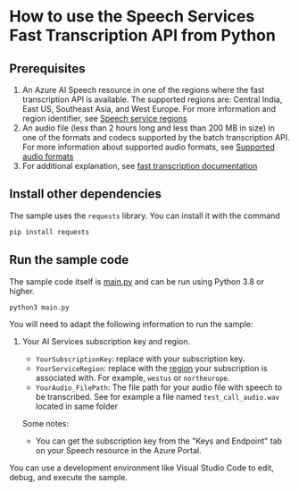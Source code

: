 # How to use the Speech Services Fast Transcription API from Python

## Prerequisites

1. An Azure AI Speech resource in one of the regions where the fast transcription API is available. The supported regions are: Central India, East US, Southeast Asia, and West Europe. For more information and region identifier, see [Speech service regions](https://learn.microsoft.com/en-us/azure/ai-services/speech-service/regions)
1. An audio file (less than 2 hours long and less than 200 MB in size) in one of the formats and codecs supported by the batch transcription API. For more information about supported audio formats, see [Supported audio formats](https://learn.microsoft.com/en-us/azure/ai-services/speech-service/batch-transcription-audio-data?tabs=portal#supported-audio-formats-and-codecs)
1. For additional explanation, see [fast transcription documentation](https://learn.microsoft.com/en-us/azure/ai-services/speech-service/fast-transcription-create)

## Install other dependencies

The sample uses the `requests` library. You can install it with the command

```bash
pip install requests
```

## Run the sample code

The sample code itself is [main.py](python_client/main.py) and can be run using Python 3.8 or higher.

```shell
python3 main.py
```
You will need to adapt the following information to run the sample:

1. Your AI Services subscription key and region. 

    * `YourSubscriptionKey`: replace with your subscription key.
    * `YourServiceRegion`: replace with the [region](https://aka.ms/csspeech/region) your subscription is associated with.
    For example, `westus` or `northeurope`.
     * `YourAudio_FilePath`: The file path for your audio file with speech to be transcribed. See for example a file named `test_call_audio.wav` located in same folder

    Some notes:
    - You can get the subscription key from the "Keys and Endpoint" tab on your Speech resource in the Azure Portal.

You can use a development environment like Visual Studio Code to edit, debug, and execute the sample.

